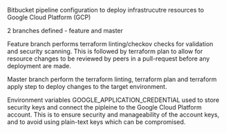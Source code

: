 Bitbucket pipeline configuration to deploy infrastrucutre resources to Google Cloud Platform (GCP)

2 branches defined - feature and master

Feature branch performs terraform linting/checkov checks for validation and security scanning. This is followed by terraform plan to allow for resource changes to be reviewed by peers in a pull-request before any deployment are made. 

Master branch perform the terraform linting, terraform plan and terraform apply step to deploy changes to the target environment. 

Environment variables GOOGLE_APPLICATION_CREDENTIAL used to store security keys and connect the pipleine to the Google Cloud Platform account. This is to ensure security and manageability of the account keys, and to avoid using plain-text keys which can be compromised. 
